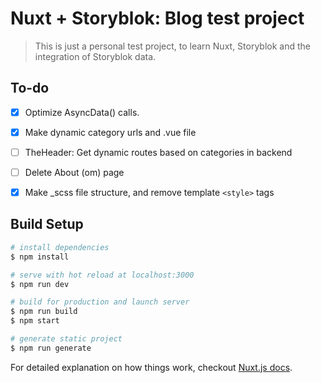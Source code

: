 # Nuxt + Storyblok: Blog test project

> This is just a personal test project, to learn Nuxt, Storyblok and the integration of Storyblok data.

## To-do
- [x] Optimize AsyncData() calls.
- [x] Make dynamic category urls and .vue file
- [ ] TheHeader: Get dynamic routes based on categories in backend 
- [ ] Delete About (om) page 
- [x] Make _scss file structure, and remove template `<style>` tags


## Build Setup

``` bash
# install dependencies
$ npm install

# serve with hot reload at localhost:3000
$ npm run dev

# build for production and launch server
$ npm run build
$ npm start

# generate static project
$ npm run generate
```

For detailed explanation on how things work, checkout [Nuxt.js docs](https://nuxtjs.org).

